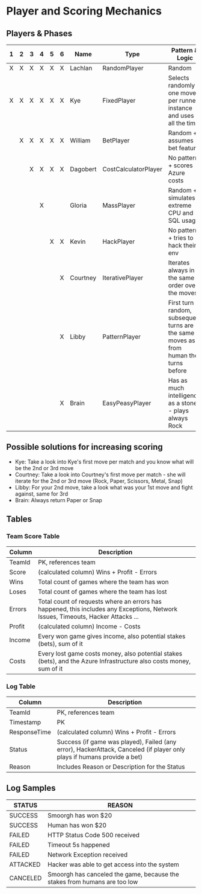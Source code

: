 # Player and Scoring Mechanics

## Players & Phases

| 1   | 2   | 3   | 4   | 5   | 6   | Name     | Type                 | Pattern & Logic                                                                          |
| --- | --- | --- | --- | --- | --- | -------- | -------------------- | ---------------------------------------------------------------------------------------- |
| X   | X   | X   | X   | X   | X   | Lachlan  | RandomPlayer         | Random                                                                                   |
| X   | X   | X   | X   | X   | X   | Kye      | FixedPlayer          | Selects randomly one move per runner instance and uses it all the time                   |
|     | X   | X   | X   | X   | X   | William  | BetPlayer            | Random + assumes bet feature                                                             |
|     |     | X   | X   | X   | X   | Dagobert | CostCalculatorPlayer | No pattern + scores Azure costs                                                          |
|     |     |     | X   |     |     | Gloria   | MassPlayer           | Random + simulates extreme CPU and SQL usage                                             |
|     |     |     |     | X   | X   | Kevin    | HackPlayer           | No pattern + tries to hack their env                                                     |
|     |     |     |     |     | X   | Courtney | IterativePlayer      | Iterates always in the same order over the moves                                         |
|     |     |     |     |     | X   | Libby    | PatternPlayer        | First turn is random, subsequent turns are the same moves as from human the turns before |
|     |     |     |     |     | X   | Brain    | EasyPeasyPlayer      | Has as much intelligence as a stone - plays always Rock                                  |

## Possible solutions for increasing scoring

* Kye: Take a look into Kye's first move per match and you know what will be the 2nd or 3rd move
* Courtney: Take a look into Courtney's first move per match - she will iterate for the 2nd or 3rd move (Rock, Paper, Scissors, Metal, Snap)
* Libby: For your 2nd move, take a look what was your 1st move and fight against, same for 3rd
* Brain: Always return Paper or Snap

## Tables

### Team Score Table

| Column | Description                                                                                                                      |
| ------ | -------------------------------------------------------------------------------------------------------------------------------- |
| TeamId | PK, references team                                                                                                              |
| Score  | (calculated column) Wins + Profit - Errors                                                                                       |
| Wins   | Total count of games where the team has won                                                                                      |
| Loses  | Total count of games where the team has lost                                                                                     |
| Errors | Total count of requests where an errors has happened, this includes any Exceptions, Network Issues, Timeouts, Hacker Attacks ... |
| Profit | (calculated column) Income - Costs                                                                                               |
| Income | Every won game gives income, also potential stakes (bets), sum of it                                                             |
| Costs  | Every lost game costs money, also potential stakes (bets), and the Azure Infrastructure also costs money, sum of it              |

### Log Table

| Column       | Description                                                                                                             |
| ------------ | ----------------------------------------------------------------------------------------------------------------------- |
| TeamId       | PK, references team                                                                                                     |
| Timestamp    | PK                                                                                                                      |
| ResponseTime | (calculated column) Wins + Profit - Errors                                                                              |
| Status       | Success (if game was played), Failed (any error), HackerAttack, Canceled (if player only plays if humans provide a bet) |
| Reason       | Includes Reason or Description for the Status                                                                           |

## Log Samples

| STATUS   | REASON                                                                    |
| -------- | ------------------------------------------------------------------------- |
| SUCCESS  | Smoorgh has won $20                                                       |
| SUCCESS  | Human has won $20                                                         |
| FAILED   | HTTP Status Code 500 received                                             |
| FAILED   | Timeout 5s happened                                                       |
| FAILED   | Network Exception received                                                |
| ATTACKED | Hacker was able to get access into the system                             |
| CANCELED | Smoorgh has canceled the game, because the stakes from humans are too low |

